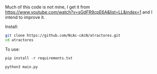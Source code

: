 Much of this code is not mine, I get it from https://www.youtube.com/watch?v=sGdFR9cpE6A&list=LL&index=1 and I intend to improve it.

Install:
```sh
git clone https://github.com/NcAc-cAcN/atractores.git
cd atractores
```

To use:
```python
pip install -r requirements.txt
```
```python
python3 main.py
```
